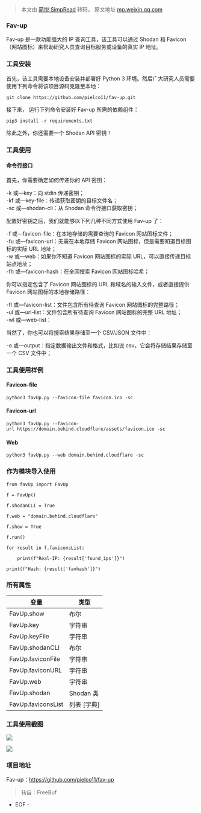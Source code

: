 > 本文由 [简悦 SimpRead](http://ksria.com/simpread/) 转码， 原文地址 [mp.weixin.qq.com](https://mp.weixin.qq.com/s?__biz=MzAxODI5ODMwOA==&mid=2666556038&idx=3&sn=f010402dc2ce2ad81c812123d93842f7&chksm=80dcae2db7ab273bb9c01793389b59da6052f858c1c09a66d188600d52fbc2b76e84c2515ba5&scene=21#wechat_redirect)

### Fav-up

Fav-up 是一款功能强大的 IP 查询工具，该工具可以通过 Shodan 和 Favicon（网站图标）来帮助研究人员查询目标服务或设备的真实 IP 地址。

### 工具安装

首先，该工具需要本地设备安装并部署好 Python 3 环境。然后广大研究人员需要使用下列命令将该项目源码克隆至本地：

```
git clone https://github.com/pielco11/fav-up.git
```

接下来， 运行下列命令安装好 Fav-up 所需的依赖组件：

```
pip3 install -r requirements.txt
```

除此之外，你还需要一个 Shodan API 密钥！

### 工具使用

#### 命令行接口

首先，你需要确定如何传递你的 API 密钥：

-k 或—key：向 stdin 传递密钥；  
-kf 或—key-file：传递获取密钥的目标文件名；  
-sc 或—shodan-cli：从 Shodan 命令行接口获取密钥；

配置好密钥之后，我们就能够以下列几种不同方式使用 Fav-up 了：

-f 或—favicon-file：在本地存储的需要查询的 Favicon 网站图标文件；  
-fu 或—favicon-url：无需在本地存储 Favicon 网站图标，但是需要知道目标图标的实际 URL 地址；  
-w 或—web：如果你不知道 Favicon 网站图标的实际 URL，可以直接传递目标站点地址；  
-fh 或—favicon-hash：在全网搜索 Favicon 网站图标哈希；

你可以指定包含了 Favicon 网站图标的 URL 和域名的输入文件，或者直接提供 Favicon 网站图标的本地存储路径：

-fl 或—favicon-list：文件包含所有待查询 Favicon 网站图标的完整路径；  
-ul 或—url-list：文件包含所有待查询 Favicon 网站图标的完整 URL 地址；  
-wl 或—web-list：

当然了，你也可以将搜索结果存储至一个 CSV/JSON 文件中：

-o 或—output：指定数据输出文件和格式，比如说 csv，它会将存储结果存储至一个 CSV 文件中；

### 工具使用样例

#### Favicon-file

```
python3 favUp.py --favicon-file favicon.ico -sc
```

#### Favicon-url

```
python3 favUp.py --favicon-url https://domain.behind.cloudflare/assets/favicon.ico -sc
```

#### Web

```
python3 favUp.py --web domain.behind.cloudflare -sc
```

### 作为模块导入使用

```
from favUp import FavUp

f = FavUp()          

f.shodanCLI = True

f.web = "domain.behind.cloudflare"

f.show = True

f.run()

for result in f.faviconsList:

    print(f"Real-IP: {result['found_ips']}")

print(f"Hash: {result['favhash']}")
```

### 所有属性

<table width="677" data-darkmode-bgcolor-16277438317027="rgb(25, 25, 25)" data-darkmode-original-bgcolor-16277438317027="#fff|rgb(255, 255, 255)"><thead data-darkmode-bgcolor-16277438317027="rgb(25, 25, 25)" data-darkmode-original-bgcolor-16277438317027="#fff|rgb(255, 255, 255)"><tr data-darkmode-bgcolor-16277438317027="rgb(25, 25, 25)" data-darkmode-original-bgcolor-16277438317027="#fff|rgb(255, 255, 255)" data-style="max-width: 100%; font-size: inherit; color: inherit; line-height: inherit; border-width: 1px 0px 0px; border-right-style: initial; border-bottom-style: initial; border-left-style: initial; border-right-color: initial; border-bottom-color: initial; border-left-color: initial; border-top-style: solid; border-top-color: rgb(204, 204, 204); box-sizing: border-box !important; overflow-wrap: break-word !important;"><th data-darkmode-bgcolor-16277438317027="rgb(40, 40, 40)" data-darkmode-original-bgcolor-16277438317027="#fff|rgb(255, 255, 255)|rgb(240, 240, 240)" data-style="padding: 0.5em 1em; word-break: break-all; hyphens: auto; border-top-width: 1px; border-color: rgb(204, 204, 204); background-color: rgb(240, 240, 240); max-width: 100%; color: inherit; line-height: inherit; font-size: 1em; text-align: left; overflow-wrap: break-word !important; box-sizing: border-box !important;">变量</th><th data-darkmode-bgcolor-16277438317027="rgb(40, 40, 40)" data-darkmode-original-bgcolor-16277438317027="#fff|rgb(255, 255, 255)|rgb(240, 240, 240)" data-style="padding: 0.5em 1em; word-break: break-all; hyphens: auto; border-top-width: 1px; border-color: rgb(204, 204, 204); background-color: rgb(240, 240, 240); max-width: 100%; color: inherit; line-height: inherit; font-size: 1em; text-align: left; overflow-wrap: break-word !important; box-sizing: border-box !important;">类型</th></tr></thead><tbody data-darkmode-bgcolor-16277438317027="rgb(25, 25, 25)" data-darkmode-original-bgcolor-16277438317027="#fff|rgb(255, 255, 255)"><tr data-darkmode-bgcolor-16277438317027="rgb(25, 25, 25)" data-darkmode-original-bgcolor-16277438317027="#fff|rgb(255, 255, 255)" data-style="max-width: 100%; font-size: inherit; color: inherit; line-height: inherit; border-width: 1px 0px 0px; border-right-style: initial; border-bottom-style: initial; border-left-style: initial; border-right-color: initial; border-bottom-color: initial; border-left-color: initial; border-top-style: solid; border-top-color: rgb(204, 204, 204); box-sizing: border-box !important; overflow-wrap: break-word !important;"><td data-darkmode-bgcolor-16277438317027="rgb(25, 25, 25)" data-darkmode-original-bgcolor-16277438317027="#fff|rgb(255, 255, 255)" data-style="padding: 0.5em 1em; word-break: break-all; hyphens: auto; border-color: rgb(204, 204, 204); max-width: 100%; color: inherit; line-height: inherit; font-size: 1em; overflow-wrap: break-word !important; box-sizing: border-box !important;">FavUp.show</td><td data-darkmode-bgcolor-16277438317027="rgb(25, 25, 25)" data-darkmode-original-bgcolor-16277438317027="#fff|rgb(255, 255, 255)" data-style="padding: 0.5em 1em; word-break: break-all; hyphens: auto; border-color: rgb(204, 204, 204); max-width: 100%; color: inherit; line-height: inherit; font-size: 1em; overflow-wrap: break-word !important; box-sizing: border-box !important;">布尔</td></tr><tr data-darkmode-bgcolor-16277438317027="rgb(25, 25, 25)" data-darkmode-original-bgcolor-16277438317027="#fff|rgb(255, 255, 255)" data-style="max-width: 100%; font-size: inherit; color: inherit; line-height: inherit; border-width: 1px 0px 0px; border-right-style: initial; border-bottom-style: initial; border-left-style: initial; border-right-color: initial; border-bottom-color: initial; border-left-color: initial; border-top-style: solid; border-top-color: rgb(204, 204, 204); box-sizing: border-box !important; overflow-wrap: break-word !important;"><td data-darkmode-bgcolor-16277438317027="rgb(25, 25, 25)" data-darkmode-original-bgcolor-16277438317027="#fff|rgb(255, 255, 255)" data-style="padding: 0.5em 1em; word-break: break-all; hyphens: auto; border-color: rgb(204, 204, 204); max-width: 100%; color: inherit; line-height: inherit; font-size: 1em; overflow-wrap: break-word !important; box-sizing: border-box !important;">FavUp.key</td><td data-darkmode-bgcolor-16277438317027="rgb(25, 25, 25)" data-darkmode-original-bgcolor-16277438317027="#fff|rgb(255, 255, 255)" data-style="padding: 0.5em 1em; word-break: break-all; hyphens: auto; border-color: rgb(204, 204, 204); max-width: 100%; color: inherit; line-height: inherit; font-size: 1em; overflow-wrap: break-word !important; box-sizing: border-box !important;">字符串</td></tr><tr data-darkmode-bgcolor-16277438317027="rgb(25, 25, 25)" data-darkmode-original-bgcolor-16277438317027="#fff|rgb(255, 255, 255)" data-style="max-width: 100%; font-size: inherit; color: inherit; line-height: inherit; border-width: 1px 0px 0px; border-right-style: initial; border-bottom-style: initial; border-left-style: initial; border-right-color: initial; border-bottom-color: initial; border-left-color: initial; border-top-style: solid; border-top-color: rgb(204, 204, 204); box-sizing: border-box !important; overflow-wrap: break-word !important;"><td data-darkmode-bgcolor-16277438317027="rgb(25, 25, 25)" data-darkmode-original-bgcolor-16277438317027="#fff|rgb(255, 255, 255)" data-style="padding: 0.5em 1em; word-break: break-all; hyphens: auto; border-color: rgb(204, 204, 204); max-width: 100%; color: inherit; line-height: inherit; font-size: 1em; overflow-wrap: break-word !important; box-sizing: border-box !important;">FavUp.keyFile</td><td data-darkmode-bgcolor-16277438317027="rgb(25, 25, 25)" data-darkmode-original-bgcolor-16277438317027="#fff|rgb(255, 255, 255)" data-style="padding: 0.5em 1em; word-break: break-all; hyphens: auto; border-color: rgb(204, 204, 204); max-width: 100%; color: inherit; line-height: inherit; font-size: 1em; overflow-wrap: break-word !important; box-sizing: border-box !important;">字符串</td></tr><tr data-darkmode-bgcolor-16277438317027="rgb(25, 25, 25)" data-darkmode-original-bgcolor-16277438317027="#fff|rgb(255, 255, 255)" data-style="max-width: 100%; font-size: inherit; color: inherit; line-height: inherit; border-width: 1px 0px 0px; border-right-style: initial; border-bottom-style: initial; border-left-style: initial; border-right-color: initial; border-bottom-color: initial; border-left-color: initial; border-top-style: solid; border-top-color: rgb(204, 204, 204); box-sizing: border-box !important; overflow-wrap: break-word !important;"><td data-darkmode-bgcolor-16277438317027="rgb(25, 25, 25)" data-darkmode-original-bgcolor-16277438317027="#fff|rgb(255, 255, 255)" data-style="padding: 0.5em 1em; word-break: break-all; hyphens: auto; border-color: rgb(204, 204, 204); max-width: 100%; color: inherit; line-height: inherit; font-size: 1em; overflow-wrap: break-word !important; box-sizing: border-box !important;">FavUp.shodanCLI</td><td data-darkmode-bgcolor-16277438317027="rgb(25, 25, 25)" data-darkmode-original-bgcolor-16277438317027="#fff|rgb(255, 255, 255)" data-style="padding: 0.5em 1em; word-break: break-all; hyphens: auto; border-color: rgb(204, 204, 204); max-width: 100%; color: inherit; line-height: inherit; font-size: 1em; overflow-wrap: break-word !important; box-sizing: border-box !important;">布尔</td></tr><tr data-darkmode-bgcolor-16277438317027="rgb(25, 25, 25)" data-darkmode-original-bgcolor-16277438317027="#fff|rgb(255, 255, 255)" data-style="max-width: 100%; font-size: inherit; color: inherit; line-height: inherit; border-width: 1px 0px 0px; border-right-style: initial; border-bottom-style: initial; border-left-style: initial; border-right-color: initial; border-bottom-color: initial; border-left-color: initial; border-top-style: solid; border-top-color: rgb(204, 204, 204); box-sizing: border-box !important; overflow-wrap: break-word !important;"><td data-darkmode-bgcolor-16277438317027="rgb(25, 25, 25)" data-darkmode-original-bgcolor-16277438317027="#fff|rgb(255, 255, 255)" data-style="padding: 0.5em 1em; word-break: break-all; hyphens: auto; border-color: rgb(204, 204, 204); max-width: 100%; color: inherit; line-height: inherit; font-size: 1em; overflow-wrap: break-word !important; box-sizing: border-box !important;" class="">FavUp.faviconFile</td><td data-darkmode-bgcolor-16277438317027="rgb(25, 25, 25)" data-darkmode-original-bgcolor-16277438317027="#fff|rgb(255, 255, 255)" data-style="padding: 0.5em 1em; word-break: break-all; hyphens: auto; border-color: rgb(204, 204, 204); max-width: 100%; color: inherit; line-height: inherit; font-size: 1em; overflow-wrap: break-word !important; box-sizing: border-box !important;">字符串</td></tr><tr data-darkmode-bgcolor-16277438317027="rgb(25, 25, 25)" data-darkmode-original-bgcolor-16277438317027="#fff|rgb(255, 255, 255)" data-style="max-width: 100%; font-size: inherit; color: inherit; line-height: inherit; border-width: 1px 0px 0px; border-right-style: initial; border-bottom-style: initial; border-left-style: initial; border-right-color: initial; border-bottom-color: initial; border-left-color: initial; border-top-style: solid; border-top-color: rgb(204, 204, 204); box-sizing: border-box !important; overflow-wrap: break-word !important;"><td data-darkmode-bgcolor-16277438317027="rgb(25, 25, 25)" data-darkmode-original-bgcolor-16277438317027="#fff|rgb(255, 255, 255)" data-style="padding: 0.5em 1em; word-break: break-all; hyphens: auto; border-color: rgb(204, 204, 204); max-width: 100%; color: inherit; line-height: inherit; font-size: 1em; overflow-wrap: break-word !important; box-sizing: border-box !important;">FavUp.faviconURL</td><td data-darkmode-bgcolor-16277438317027="rgb(25, 25, 25)" data-darkmode-original-bgcolor-16277438317027="#fff|rgb(255, 255, 255)" data-style="padding: 0.5em 1em; word-break: break-all; hyphens: auto; border-color: rgb(204, 204, 204); max-width: 100%; color: inherit; line-height: inherit; font-size: 1em; overflow-wrap: break-word !important; box-sizing: border-box !important;">字符串</td></tr><tr data-darkmode-bgcolor-16277438317027="rgb(25, 25, 25)" data-darkmode-original-bgcolor-16277438317027="#fff|rgb(255, 255, 255)" data-style="max-width: 100%; font-size: inherit; color: inherit; line-height: inherit; border-width: 1px 0px 0px; border-right-style: initial; border-bottom-style: initial; border-left-style: initial; border-right-color: initial; border-bottom-color: initial; border-left-color: initial; border-top-style: solid; border-top-color: rgb(204, 204, 204); box-sizing: border-box !important; overflow-wrap: break-word !important;"><td data-darkmode-bgcolor-16277438317027="rgb(25, 25, 25)" data-darkmode-original-bgcolor-16277438317027="#fff|rgb(255, 255, 255)" data-style="padding: 0.5em 1em; word-break: break-all; hyphens: auto; border-color: rgb(204, 204, 204); max-width: 100%; color: inherit; line-height: inherit; font-size: 1em; overflow-wrap: break-word !important; box-sizing: border-box !important;">FavUp.web</td><td data-darkmode-bgcolor-16277438317027="rgb(25, 25, 25)" data-darkmode-original-bgcolor-16277438317027="#fff|rgb(255, 255, 255)" data-style="padding: 0.5em 1em; word-break: break-all; hyphens: auto; border-color: rgb(204, 204, 204); max-width: 100%; color: inherit; line-height: inherit; font-size: 1em; overflow-wrap: break-word !important; box-sizing: border-box !important;">字符串</td></tr><tr data-darkmode-bgcolor-16277438317027="rgb(25, 25, 25)" data-darkmode-original-bgcolor-16277438317027="#fff|rgb(255, 255, 255)" data-style="max-width: 100%; font-size: inherit; color: inherit; line-height: inherit; border-width: 1px 0px 0px; border-right-style: initial; border-bottom-style: initial; border-left-style: initial; border-right-color: initial; border-bottom-color: initial; border-left-color: initial; border-top-style: solid; border-top-color: rgb(204, 204, 204); box-sizing: border-box !important; overflow-wrap: break-word !important;"><td data-darkmode-bgcolor-16277438317027="rgb(25, 25, 25)" data-darkmode-original-bgcolor-16277438317027="#fff|rgb(255, 255, 255)" data-style="padding: 0.5em 1em; word-break: break-all; hyphens: auto; border-color: rgb(204, 204, 204); max-width: 100%; color: inherit; line-height: inherit; font-size: 1em; overflow-wrap: break-word !important; box-sizing: border-box !important;">FavUp.shodan</td><td data-darkmode-bgcolor-16277438317027="rgb(25, 25, 25)" data-darkmode-original-bgcolor-16277438317027="#fff|rgb(255, 255, 255)" data-style="padding: 0.5em 1em; word-break: break-all; hyphens: auto; border-color: rgb(204, 204, 204); max-width: 100%; color: inherit; line-height: inherit; font-size: 1em; overflow-wrap: break-word !important; box-sizing: border-box !important;">Shodan 类</td></tr><tr data-darkmode-bgcolor-16277438317027="rgb(25, 25, 25)" data-darkmode-original-bgcolor-16277438317027="#fff|rgb(255, 255, 255)" data-style="max-width: 100%; font-size: inherit; color: inherit; line-height: inherit; border-width: 1px 0px 0px; border-right-style: initial; border-bottom-style: initial; border-left-style: initial; border-right-color: initial; border-bottom-color: initial; border-left-color: initial; border-top-style: solid; border-top-color: rgb(204, 204, 204); box-sizing: border-box !important; overflow-wrap: break-word !important;"><td data-darkmode-bgcolor-16277438317027="rgb(25, 25, 25)" data-darkmode-original-bgcolor-16277438317027="#fff|rgb(255, 255, 255)" data-style="padding: 0.5em 1em; word-break: break-all; hyphens: auto; border-color: rgb(204, 204, 204); max-width: 100%; color: inherit; line-height: inherit; font-size: 1em; overflow-wrap: break-word !important; box-sizing: border-box !important;">FavUp.faviconsList</td><td data-darkmode-bgcolor-16277438317027="rgb(25, 25, 25)" data-darkmode-original-bgcolor-16277438317027="#fff|rgb(255, 255, 255)" data-style="padding: 0.5em 1em; word-break: break-all; hyphens: auto; border-color: rgb(204, 204, 204); max-width: 100%; color: inherit; line-height: inherit; font-size: 1em; overflow-wrap: break-word !important; box-sizing: border-box !important;">列表 [字典]</td></tr></tbody></table>

### 工具使用截图

![](https://mmbiz.qpic.cn/mmbiz_jpg/qq5rfBadR3ibdSSiaa0zZNbMhfZtt1oOAOQx1FSbLLjzT1CG4YO9TLkmhtFYVyWxUAYPj8lg6XafExTrLqzhB0Gw/640?wx_fmt=jpeg)

![](https://mmbiz.qpic.cn/mmbiz_jpg/qq5rfBadR3ibdSSiaa0zZNbMhfZtt1oOAOXjyialFkylu7sk8eic40YPE0F56LicKUibMRub6qKtDX5cDLjIZcu1Lr0Q/640?wx_fmt=jpeg)

### 项目地址

Fav-up：https://github.com/pielco11/fav-up

> 转自：FreeBuf

- EOF -